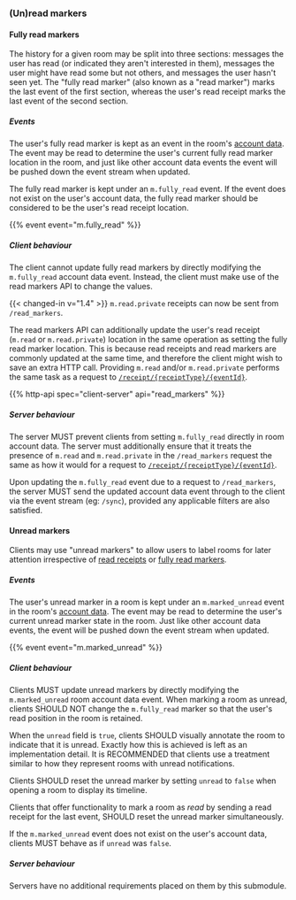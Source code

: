 ### (Un)read markers

#### Fully read markers

The history for a given room may be split into three sections: messages
the user has read (or indicated they aren't interested in them),
messages the user might have read some but not others, and messages the
user hasn't seen yet. The "fully read marker" (also known as a "read
marker") marks the last event of the first section, whereas the user's
read receipt marks the last event of the second section.

##### Events

The user's fully read marker is kept as an event in the room's [account
data](#client-config). The event may be read to determine the user's
current fully read marker location in the room, and just like other
account data events the event will be pushed down the event stream when
updated.

The fully read marker is kept under an `m.fully_read` event. If the
event does not exist on the user's account data, the fully read marker
should be considered to be the user's read receipt location.

{{% event event="m.fully_read" %}}

##### Client behaviour

The client cannot update fully read markers by directly modifying the
`m.fully_read` account data event. Instead, the client must make use of
the read markers API to change the values.

{{< changed-in v="1.4" >}} `m.read.private` receipts can now be sent from
`/read_markers`.

The read markers API can additionally update the user's read receipt
(`m.read` or `m.read.private`) location in the same operation as setting
the fully read marker location. This is because read receipts and read
markers are commonly updated at the same time, and therefore the client
might wish to save an extra HTTP call. Providing `m.read` and/or
`m.read.private` performs the same task as a request to
[`/receipt/{receiptType}/{eventId}`](#post_matrixclientv3roomsroomidreceiptreceipttypeeventid).

{{% http-api spec="client-server" api="read_markers" %}}

##### Server behaviour

The server MUST prevent clients from setting `m.fully_read` directly in
room account data. The server must additionally ensure that it treats
the presence of `m.read` and `m.read.private` in the `/read_markers`
request the same as how it would for a request to
[`/receipt/{receiptType}/{eventId}`](#post_matrixclientv3roomsroomidreceiptreceipttypeeventid).

Upon updating the `m.fully_read` event due to a request to
`/read_markers`, the server MUST send the updated account data event
through to the client via the event stream (eg: `/sync`), provided any
applicable filters are also satisfied.

#### Unread markers

Clients may use "unread markers" to allow users to label rooms for later
attention irrespective of [read receipts](#receipts) or
[fully read markers](#fully-read-markers).

##### Events

The user's unread marker in a room is kept under an `m.marked_unread`
event in the room's [account data](#client-config). The event may be read
to determine the user's current unread marker state in the room. Just
like other account data events, the event will be pushed down the event
stream when updated.

{{% event event="m.marked_unread" %}}

##### Client behaviour

Clients MUST update unread markers by directly modifying the `m.marked_unread`
room account data event. When marking a room as unread, clients SHOULD NOT change
the `m.fully_read` marker so that the user's read position in the room is
retained.

When the `unread` field is `true`, clients SHOULD visually annotate the room
to indicate that it is unread. Exactly how this is achieved is left as an
implementation detail. It is RECOMMENDED that clients use a treatment similar
to how they represent rooms with unread notifications.

Clients SHOULD reset the unread marker by setting `unread` to `false` when
opening a room to display its timeline.

Clients that offer functionality to mark a room as _read_ by sending a read
receipt for the last event, SHOULD reset the unread marker simultaneously.

If the `m.marked_unread` event does not exist on the user's account data,
clients MUST behave as if `unread` was `false`.

##### Server behaviour

Servers have no additional requirements placed on them by this submodule.
